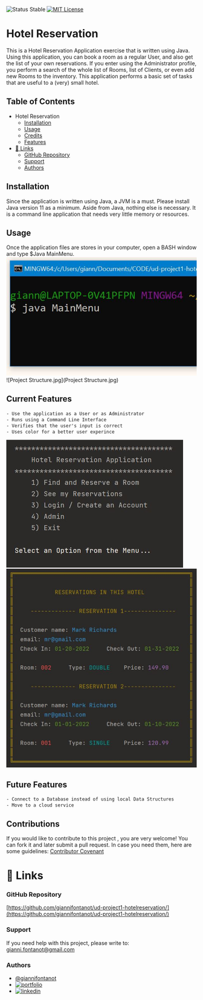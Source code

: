 
![Status Stable](https://img.shields.io/badge/Status-Stable-blue)
[![MIT License](https://img.shields.io/badge/License-MIT%20License-brightgreen)](https://github.com/tterb/atomic-design-ui/blob/master/LICENSEs)
# Hotel Reservation
This is a Hotel Reservation Application exercise that is written using Java. Using this application, you can book a room as a regular User, and also get the list of your own reservations. If you enter using the Administrator profile, you perform a search of the whole list of Rooms, list of Clients, or even add new Rooms to the inventory. This application performs a basic set of tasks that are useful to a (very) small hotel.
## Table of Contents
- Hotel Reservation
	* [Installation](#installation)
	* [Usage](#usage)
	* [Credits](#credits)
	* [Features](#features)
- [🔗 Links](#---links)
	+ [GitHub Repository](#github-repository)
	+ [Support](#support)
	+ [Authors](#authors)
## Installation
Since the application is written using Java, a JVM is a must. Please install Java version 11 as a minimum. Aside from Java, nothing else is necessary. It is a command line application that needs very little memory or resources.
## Usage
Once the application files are stores in your computer, open a BASH window and type $Java MainMenu.
![runApp.JPG](runApp.JPG)
![Project Structure.jpg](Project Structure.jpg)

## Current Features
````````````````````````
- Use the application as a User or as Administrator
- Runs using a Command Line Interface
- Verifies that the user's input is correct
- Uses color for a better user experince
````````````````````````
![screen1.jpg](screen1.jpg)
![screen2.jpg](screen2.jpg)
## Future Features
````````````````````````
- Connect to a Database instead of using local Data Structures
- Move to a cloud service
````````````````````````
## Contributions
If you would like to contribute to this project , you are very welcome! You can fork it and later submit a pull request. 
In case you need them, here are some guidelines: [Contributor Covenant](https://www.contributor-covenant.org/)
# 🔗 Links
### GitHub Repository
[https://github.com/giannifontanot/ud-project1-hotelreservation/](https://github.com/giannifontanot/ud-project1-hotelreservation/)
### Support
If you need help with this project, please write to: [gianni.fontanot@gmail.com](https://mailto:gianni.fontanot@gmail.com)
### Authors
 - [@giannifontanot](https://www.github.com/giannifontanot)
 - [![portfolio](https://img.shields.io/badge/my_portfolio-000?style=for-the-badge&logo=ko-fi&logoColor=white)](https://giannifontanot.github.io/portfolio/)
 - [![linkedin](https://img.shields.io/badge/linkedin-0A66C2?style=for-the-badge&logo=linkedin&logoColor=white)](https://www.linkedin.com/in/gianni-fontanot/)
